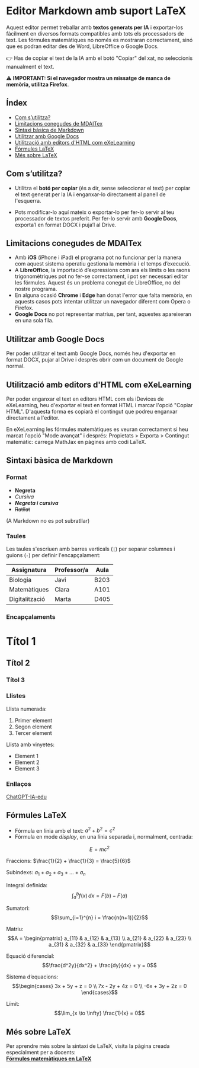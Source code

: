 # Editor Markdown amb suport LaTeX



Aquest editor permet treballar amb **textos generats per IA** i exportar-los fàcilment en diversos formats compatibles amb tots els processadors de text. Les fórmules matemàtiques no només es mostraran correctament, sinó que es podran editar des de Word, LibreOffice o Google Docs.


👉 Has de copiar el text de la IA amb el botó "Copiar" del xat, no seleccionis manualment el text.

⚠️ **IMPORTANT: Si el navegador mostra un missatge de manca de memòria, utilitza Firefox**.

## Índex

- [Com s’utilitza?](#com-sutilitza)
- [Limitacions conegudes de MDAITex](#limitacions-conegudes-de-mdaitex)
- [Sintaxi bàsica de Markdown](#sintaxi-bàsica-de-markdown)  
- [Utilitzar amb Google Docs](#utilitzar-amb-google-docs)
- [Utilització amb editors d'HTML com eXeLearning](#utilització-amb-editors-dhtml-com-exelearning)
- [Fórmules LaTeX](#fórmules-latex)
- [Més sobre LaTeX](#més-sobre-latex)

## Com s’utilitza?

* Utilitza el **botó per copiar** (és a dir, sense seleccionar el text) per copiar el text generat per la IA i enganxar-lo directament al panell de l'esquerra.

* Pots modificar-lo aquí mateix o exportar-lo per fer-lo servir al teu processador de textos preferit. Per fer-lo servir amb **Google Docs**, exporta’l en format DOCX i puja’l al Drive.

## Limitacions conegudes de MDAITex

- Amb **iOS** (iPhone i iPad) el programa pot no funcionar per la manera com aquest sistema operatiu gestiona la memòria i el temps d’execució.
- A **LibreOffice**, la importació d’expressions com ara els límits o les raons trigonomètriques pot no fer-se correctament, i pot ser necessari editar les fórmules. Aquest és un problema conegut de LibreOffice, no del nostre programa.
- En alguna ocasió **Chrome** i **Edge** han donat l'error que falta memòria, en aquests casos pots intentar utilitzar un navegador diferent com Opera o Firefox.
- **Google Docs** no pot representar matrius, per tant, aquestes apareixeran en una sola fila.

## Utilitzar amb Google Docs

Per poder utilitzar el text amb Google Docs, només heu d'exportar en format DOCX, pujar al Drive i després obrir com un document de Google normal.

## Utilització amb editors d'HTML com eXeLearning

Per poder enganxar el text en editors HTML com els iDevices de eXeLearning, heu d'exportar el text en format HTML i marcar l'opció "Copiar HTML". D'aquesta forma es copiarà el contingut que podreu enganxar directament a l'editor. 

En eXeLearning les fórmules matemàtiques es veuran correctament si heu marcat l'opció "Mode avançat" i després: Propietats > Exporta > Contingut matemàtic: carrega MathJax en pàgines amb codi LaTeX.

## Sintaxi bàsica de Markdown

### Format

- **Negreta**
- *Cursiva*
- ***Negreta i cursiva***
- ~~Ratllat~~

(A Markdown no es pot subratllar)

### Taules

Les taules s'escriuen amb barres verticals (`|`) per separar columnes i guions (`-`) per definir l'encapçalament:

| Assignatura     | Professor/a | Aula  |
|------------------|-------------|--------|
| Biologia         | Javi        | B203   |
| Matemàtiques     | Clara       | A101   |
| Digitalització   | Marta       | D405   |

### Encapçalaments

# Títol 1  
## Títol 2  
### Títol 3

### Llistes

Llista numerada:

1. Primer element  
2. Segon element  
3. Tercer element

Llista amb vinyetes:

- Element 1  
- Element 2  
- Element 3

### Enllaços

[ChatGPT-IA-edu](https://t.me/ChatGPTedu)



## Fórmules LaTeX

- Fórmula en línia amb el text: $a^2 + b^2 = c^2$
- Fórmula en mode *display*, en una línia separada i, normalment, centrada:

$$E = mc^2$$

Fraccions: $\frac{1}{2} + \frac{1}{3} = \frac{5}{6}$

Subíndexs: $a_1 + a_2 + a_3 + \ldots + a_n$

Integral definida:
$$\int_{a}^{b} f(x) \, dx = F(b) - F(a)$$

Sumatori:
$$\sum_{i=1}^{n} i = \frac{n(n+1)}{2}$$

Matriu:
$$A = \begin{pmatrix}
a_{11} & a_{12} & a_{13} \\
a_{21} & a_{22} & a_{23} \\
a_{31} & a_{32} & a_{33}
\end{pmatrix}$$

Equació diferencial:
$$\frac{d^2y}{dx^2} + \frac{dy}{dx} + y = 0$$

Sistema d’equacions:
$$\begin{cases}
3x + 5y + z = 0 \\
7x - 2y + 4z = 0 \\
-6x + 3y + 2z = 0
\end{cases}$$

Límit:
$$\lim_{x \to \infty} \frac{1}{x} = 0$$

## Més sobre LaTeX

Per aprendre més sobre la sintaxi de LaTeX, visita la pàgina creada especialment per a docents:  
[**Fórmules matemàtiques en LaTeX**](https://calatex.bilateria.org/escriptura_de_frmules.html)



